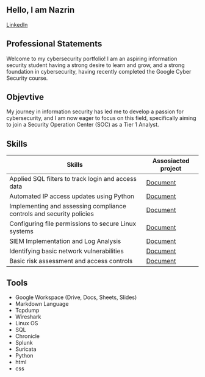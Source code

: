 ## Hello, I am Nazrin
<a href="https://www.linkedin.com/in/n%C9%99zrin-bayramova-9539482b2" target="_blank">LinkedIn</a>



## Professional Statements
Welcome to my cybersecurity portfolio! I am an aspiring information security student having a strong desire to learn and grow, and a strong foundation in cybersecurity, having recently completed the Google Cyber Security course. 

## Objevtive
My journey in information security has led me to develop a passion for cybersecurity, and I am now eager to focus on this field, specifically aiming to join a Security Operation Center (SOC) as a Tier 1 Analyst. 

## Skills
| Skills                                  | Assosiacted project |
|-----------------------------------------|---------------------|
|Applied SQL filters to track login and access data| <a href="https://github.com/BayramovaNazrin/BayramovaNazrin/blob/main/Apply%20filters%20to%20SQL%20queries.pdf">Document</a>|
|Automated IP access updates using Python|<a href="https://github.com/BayramovaNazrin/BayramovaNazrin/blob/main/Algorithm%20for%20file%20updates%20in%20Python.pdf">Document</a>
|Implementing and assessing compliance controls and security policies|<a href="https://github.com/BayramovaNazrin/BayramovaNazrin/blob/main/Controls%20and%20compliance%20checklist.pdf">Document</a>|
|Configuring file permissions to secure Linux systems|<a href="https://github.com/BayramovaNazrin/BayramovaNazrin/blob/main/File%20permissions%20in%20Linux.pdf">Document</a>|
|SIEM Implementation and Log Analysis|<a href="https://github.com/BayramovaNazrin/BayramovaNazrin/blob/main/Incident%20handler's%20journal.pdf">Document</a>|
|Identifying basic network vulnerabilities|<a href="https://github.com/BayramovaNazrin/BayramovaNazrin/blob/main/Incident%20report%20analysis.pdf">Document</a>|
|Basic risk assessment and access controls|<a href="https://github.com/BayramovaNazrin/BayramovaNazrin/blob/main/Vulnerability%20assessment%20report.pdf">Document</a>|

## Tools
* Google Workspace (Drive, Docs, Sheets, Slides)
* Markdown Language 
* Tcpdump
* Wireshark
* Linux OS
* SQL
* Chronicle
* Splunk
* Suricata
* Python
* html
* css
